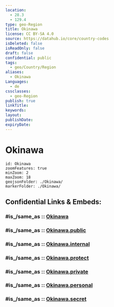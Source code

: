 ```yaml
---
location:
  - 28.3
  - 129.4
type: geo-Region
title: Okinawa
license: CC BY-SA 4.0
source: https://datahub.io/core/country-codes
isDeleted: false
isReadOnly: false
draft: false
confidential: public
tags:
  - geo/Country/Region
aliases:
  - Okinawa
Languages:
  - de
cssclasses:
  - geo-Region
publish: true
linkTitle:
keywords:
layout:
publishDate:
expiryDate:
---
```


# Okinawa

```leaflet
id: Okinawa
zoomFeatures: true 
minZoom: 2 
maxZoom: 18
geojsonFolder: ./Okinawa/
markerFolder: ./Okinawa/
```


## Confidential Links & Embeds: 

### #is_/same_as :: [Okinawa](/_Standards/Earth/Continent/Asia/Asia~East/Japan/Regions~Japan/Kyūshū/prefectures~Kyūshū/Okinawa.md) 

### #is_/same_as :: [Okinawa.public](/_public/Earth/Continent/Asia/Asia~East/Japan/Regions~Japan/Kyūshū/prefectures~Kyūshū/Okinawa.public.md) 

### #is_/same_as :: [Okinawa.internal](/_internal/Earth/Continent/Asia/Asia~East/Japan/Regions~Japan/Kyūshū/prefectures~Kyūshū/Okinawa.internal.md) 

### #is_/same_as :: [Okinawa.protect](/_protect/Earth/Continent/Asia/Asia~East/Japan/Regions~Japan/Kyūshū/prefectures~Kyūshū/Okinawa.protect.md) 

### #is_/same_as :: [Okinawa.private](/_private/Earth/Continent/Asia/Asia~East/Japan/Regions~Japan/Kyūshū/prefectures~Kyūshū/Okinawa.private.md) 

### #is_/same_as :: [Okinawa.personal](/_personal/Earth/Continent/Asia/Asia~East/Japan/Regions~Japan/Kyūshū/prefectures~Kyūshū/Okinawa.personal.md) 

### #is_/same_as :: [Okinawa.secret](/_secret/Earth/Continent/Asia/Asia~East/Japan/Regions~Japan/Kyūshū/prefectures~Kyūshū/Okinawa.secret.md)

